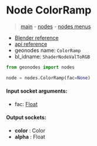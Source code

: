 # Node ColorRamp

> [main](../structure.md) - [nodes](nodes.md) - [nodes menus](nodes_menus.md)

- [Blender reference](https://docs.blender.org/manual/en/latest/modeling/geometry_nodes/color/color_ramp.html)
- [api reference](https://docs.blender.org/api/current/bpy.types.ShaderNodeValToRGB.html)
- geonodes name: `ColorRamp`
- bl_idname: `ShaderNodeValToRGB`

```python
from geonodes import nodes

node = nodes.ColorRamp(fac=None)
```

#### Input socket arguments:

- fac: [Float](Float.md)

#### Output sockets:

- **color** : Color
- **alpha** : Float

